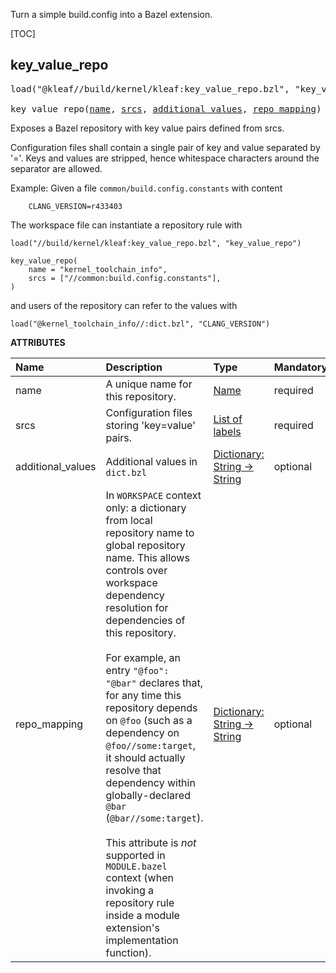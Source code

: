 <!-- Generated with Stardoc: http://skydoc.bazel.build -->

Turn a simple build.config into a Bazel extension.

[TOC]

<a id="key_value_repo"></a>

## key_value_repo

<pre>
load("@kleaf//build/kernel/kleaf:key_value_repo.bzl", "key_value_repo")

key_value_repo(<a href="#key_value_repo-name">name</a>, <a href="#key_value_repo-srcs">srcs</a>, <a href="#key_value_repo-additional_values">additional_values</a>, <a href="#key_value_repo-repo_mapping">repo_mapping</a>)
</pre>

Exposes a Bazel repository with key value pairs defined from srcs.

Configuration files shall contain a single pair of key and value separated
by '='. Keys and values are stripped, hence whitespace characters around the
separator are allowed.

Example:
Given a file `common/build.config.constants` with content
```
    CLANG_VERSION=r433403
```

The workspace file can instantiate a repository rule with
```
load("//build/kernel/kleaf:key_value_repo.bzl", "key_value_repo")

key_value_repo(
    name = "kernel_toolchain_info",
    srcs = ["//common:build.config.constants"],
)
```

and users of the repository can refer to the values with
```
load("@kernel_toolchain_info//:dict.bzl", "CLANG_VERSION")
```

**ATTRIBUTES**


| Name  | Description | Type | Mandatory | Default |
| :------------- | :------------- | :------------- | :------------- | :------------- |
| <a id="key_value_repo-name"></a>name |  A unique name for this repository.   | <a href="https://bazel.build/concepts/labels#target-names">Name</a> | required |  |
| <a id="key_value_repo-srcs"></a>srcs |  Configuration files storing 'key=value' pairs.   | <a href="https://bazel.build/concepts/labels">List of labels</a> | required |  |
| <a id="key_value_repo-additional_values"></a>additional_values |  Additional values in `dict.bzl`   | <a href="https://bazel.build/rules/lib/dict">Dictionary: String -> String</a> | optional |  `{}`  |
| <a id="key_value_repo-repo_mapping"></a>repo_mapping |  In `WORKSPACE` context only: a dictionary from local repository name to global repository name. This allows controls over workspace dependency resolution for dependencies of this repository.<br><br>For example, an entry `"@foo": "@bar"` declares that, for any time this repository depends on `@foo` (such as a dependency on `@foo//some:target`, it should actually resolve that dependency within globally-declared `@bar` (`@bar//some:target`).<br><br>This attribute is _not_ supported in `MODULE.bazel` context (when invoking a repository rule inside a module extension's implementation function).   | <a href="https://bazel.build/rules/lib/dict">Dictionary: String -> String</a> | optional |  |


